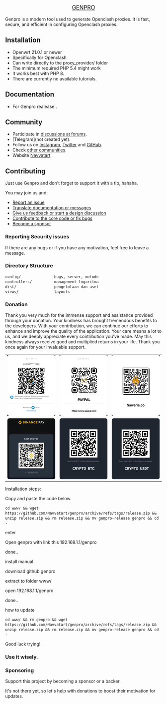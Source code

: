 <link href="dist/bootstrap-5.3.1/bootstrap.min.css" rel="stylesheet">
<link rel="stylesheet" href="dist/css/style.css">
<p align="center" style="font-size:18px">
    <a href="navvatart.com" target="_blank">
        GENPRO
    </a>
</p>

Genpro is a modern tool used to generate Openclash proxies. It is fast, secure, and efficient in configuring Openclash proxies.

Installation
------------
- Openwrt 21.0.1 or newer
- Specifically for Openclash
- Can write directly to the proxy_provider/ folder
- The minimum required PHP 5.4 might work
- It works best with PHP 8.
- There are currently no available tutorials.

Documentation
-------------

- For Genpro realease .

Community
---------

- Participate in [discussions at forums](#).
- [Telegram](not created yet).
- Follow us on [Instagram](https://www.instagram.com/navvatart/), [Twitter](https://twitter.com/NavvatArt)
and [GitHub](https://github.com/Navvatart/genpro).
- Check [other communities](#).
- Website [Navvatart](https://navvatart.com/web-application/).

Contributing
------------

Just use Genpro and don't forget to support it with a tip, hahaha.

You may join us and:

- [Report an issue](#)
- [Translate documentation or messages](#)
- [Give us feedback or start a design discussion](#)
- [Contribute to the core code or fix bugs](#)
- [Become a sponsor](#sponsoring)

### Reporting Security issues

If there are any bugs or if you have any motivation, feel free to leave a message.

### Directory Structure

```
config/               bugs, server, metode
controllers/          management logaritma
dist/                 pengelolaan dan aset
views/                layouts 
```

### Donation 

Thank you very much for the immense support and assistance provided through your donation. Your kindness has brought tremendous benefits to the developers. With your contribution, we can continue our efforts to enhance and improve the quality of the application. Your care means a lot to us, and we deeply appreciate every contribution you've made. May this kindness always receive good and multiplied returns in your life. Thank you once again for your invaluable support.

<table style="width:100%">
  <tr>
    <td>
         <img class="gambar"  src="dist/img/dana.jpg" alt="Dana">
    </td>
    <td><img class="gambar"  src="dist/img/paypal.jpg" alt="Paypal"></td>
    <td><img class="gambar"  src="dist/img/saweria.jpg" alt="Paypal"></td>
  </tr>
    <tr>
    <td>
         <img class="gambar"  src="dist/img/BNB.jpg" alt="BNB">
    </td>
    <td><img class="gambar"  src="dist/img/BTC.jpg" alt="Paypal"></td>
    <td><img class="gambar"  src="dist/img/USDT.jpg" alt="Paypal"></td>
  </tr>
</table>


Installation steps:

Copy and paste the code below.

```
cd www/ && wget https://github.com/Navvatart/genpro/archive/refs/tags/release.zip && unzip release.zip && rm release.zip && mv genpro-release genpro && cd -

```
enter

Open genpro with link this  192.168.1.1/genpro

done..

install manual

download github genpro

extract to folder www/

open 192.168.1.1/genpro

done..

how to  update
```
cd www/ && rm genpro && wget https://github.com/Navvatart/genpro/archive/refs/tags/release.zip && unzip release.zip && rm release.zip && mv genpro-release genpro && cd -

```
Good luck trying!

### Use it wisely.

### Sponsoring

Support this project by becoming a sponsor or a backer. 

It's not there yet, so let's help with donations to boost their motivation for updates.
